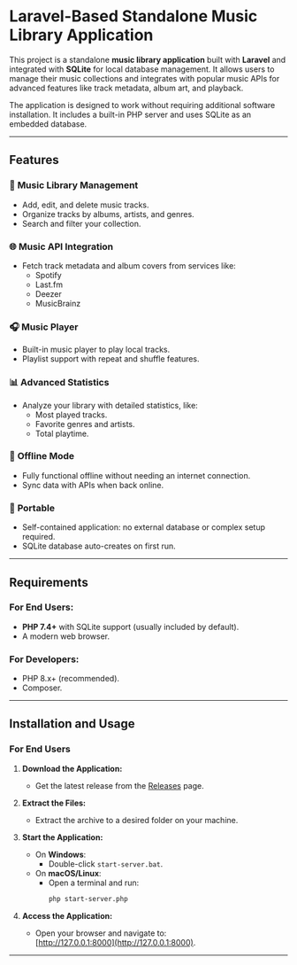 # Laravel-Based Standalone Music Library Application

This project is a standalone **music library application** built with **Laravel** and integrated with **SQLite** for local database management. It allows users to manage their music collections and integrates with popular music APIs for advanced features like track metadata, album art, and playback.

The application is designed to work without requiring additional software installation. It includes a built-in PHP server and uses SQLite as an embedded database.

---

## **Features**

### 🎵 **Music Library Management**
- Add, edit, and delete music tracks.
- Organize tracks by albums, artists, and genres.
- Search and filter your collection.

### 🌐 **Music API Integration**
- Fetch track metadata and album covers from services like:
    - Spotify
    - Last.fm
    - Deezer
    - MusicBrainz

### 🎧 **Music Player**
- Built-in music player to play local tracks.
- Playlist support with repeat and shuffle features.

### 📊 **Advanced Statistics**
- Analyze your library with detailed statistics, like:
    - Most played tracks.
    - Favorite genres and artists.
    - Total playtime.

### 🔄 **Offline Mode**
- Fully functional offline without needing an internet connection.
- Sync data with APIs when back online.

### 📁 **Portable**
- Self-contained application: no external database or complex setup required.
- SQLite database auto-creates on first run.

---

## **Requirements**

### For End Users:
- **PHP 7.4+** with SQLite support (usually included by default).
- A modern web browser.

### For Developers:
- PHP 8.x+ (recommended).
- Composer.

---

## **Installation and Usage**

### **For End Users**

1. **Download the Application:**
    - Get the latest release from the [Releases](https://github.com/your-repo/releases) page.

2. **Extract the Files:**
    - Extract the archive to a desired folder on your machine.

3. **Start the Application:**
    - On **Windows**:
        - Double-click `start-server.bat`.
    - On **macOS/Linux**:
        - Open a terminal and run:
          ```bash
          php start-server.php
          ```  

4. **Access the Application:**
    - Open your browser and navigate to:  
      [http://127.0.0.1:8000](http://127.0.0.1:8000).

---

